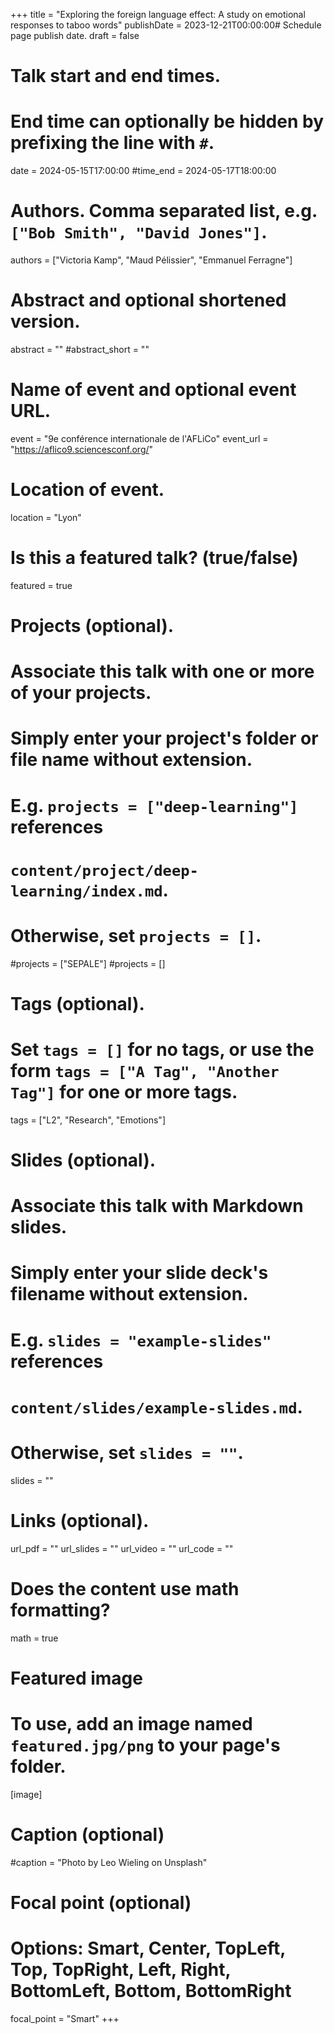+++
title = "Exploring the foreign language effect: A study on emotional responses to taboo words"
publishDate = 2023-12-21T00:00:00# Schedule page publish date.
draft = false

# Talk start and end times.
#   End time can optionally be hidden by prefixing the line with `#`.
date = 2024-05-15T17:00:00
#time_end = 2024-05-17T18:00:00

# Authors. Comma separated list, e.g. `["Bob Smith", "David Jones"]`.
authors = ["Victoria Kamp", "Maud Pélissier", "Emmanuel Ferragne"]

# Abstract and optional shortened version.
abstract = ""
#abstract_short = ""

# Name of event and optional event URL.
event = "9e conférence internationale de l'AFLiCo"
event_url = "https://aflico9.sciencesconf.org/"

# Location of event.
location = "Lyon"

# Is this a featured talk? (true/false)
featured = true

# Projects (optional).
#   Associate this talk with one or more of your projects.
#   Simply enter your project's folder or file name without extension.
#   E.g. `projects = ["deep-learning"]` references 
#   `content/project/deep-learning/index.md`.
#   Otherwise, set `projects = []`.
#projects = ["SEPALE"]
#projects = []

# Tags (optional).
#   Set `tags = []` for no tags, or use the form `tags = ["A Tag", "Another Tag"]` for one or more tags.
tags = ["L2", "Research", "Emotions"]

# Slides (optional).
#   Associate this talk with Markdown slides.
#   Simply enter your slide deck's filename without extension.
#   E.g. `slides = "example-slides"` references 
#   `content/slides/example-slides.md`.
#   Otherwise, set `slides = ""`.
slides = ""

# Links (optional).
url_pdf = ""
url_slides = ""
url_video = ""
url_code = ""

# Does the content use math formatting?
math = true

# Featured image
# To use, add an image named `featured.jpg/png` to your page's folder. 
[image]
  # Caption (optional)
  #caption = "Photo by Leo Wieling on Unsplash"

  # Focal point (optional)
  # Options: Smart, Center, TopLeft, Top, TopRight, Left, Right, BottomLeft, Bottom, BottomRight
  focal_point = "Smart"
+++